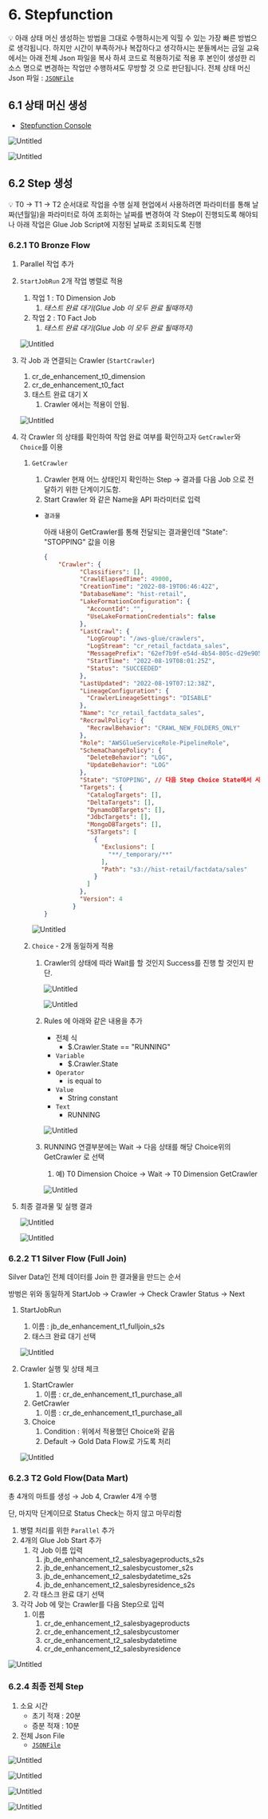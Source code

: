 # 6. Stepfunction

💡 아래 상태 머신 생성하는 방법을 그대로 수행하시는게 익힐 수 있는 가장 빠른 방법으로 생각됩니다. 
하지만 시간이 부족하거나 복잡하다고 생각하시는 분들께서는 금일 교육에서는 아래 전체 Json 파일을 복사 하셔 코드로 적용하기로 적용 후 본인이 생성한 리소스 명으로 변경하는 작업만 수행하셔도 무방할 것 으로 판단됩니다. 
전체 상태 머신 Json 파일 : [`JSONFile`](../scripts/stepfunction.json)


## 6.1 상태 머신 생성

- [Stepfunction Console](https://ap-northeast-2.console.aws.amazon.com/states/home?region=ap-northeast-2#/statemachines)

![Untitled]( ../img/Untitled%2067.png)

![Untitled]( ../img/Untitled%2068.png)

## 6.2 Step 생성


💡 T0 → T1 → T2 순서대로 작업을 수행
실제 현업에서 사용하려면 파라미터를 통해 날짜(년월일)을 파라미터로 하여 조회하는 날짜를 변경하여 각 Step이 진행되도록 해야되나 아래 작업은 Glue Job Script에 지정된 날짜로 조회되도록 진행

### 6.2.1 T0 Bronze Flow

1. Parallel 작업 추가
2. `StartJobRun` 2개 작업 병렬로 적용
    1. 작업 1 : T0 Dimension Job
        1. *태스트 완료 대기(Glue Job 이 모두 완료 될때까지)*
    2. 작업 2 : T0 Fact Job
        1. *태스트 완료 대기(Glue Job 이 모두 완료 될때까지)*
    
    ![Untitled]( ../img/Untitled%2069.png)
    
3. 각 Job 과 연결되는 Crawler (`StartCrawler`)
    1. cr_de_enhancement_t0_dimension
    2. cr_de_enhancement_t0_fact
    3. 태스트 완료 대기 X
        1. Crawler 에서는 적용이 안됨.
    
    ![Untitled]( ../img/Untitled%2070.png)
    
4. 각 Crawler 의 상태를 확인하여 작업 완료 여부를 확인하고자 `GetCrawler`와 `Choice`를 이용
    1. `GetCrawler`
        1. Crawler 현재 어느 상태인지 확인하는 Step → 결과를 다음 Job 으로 전달하기 위한 단계이기도함.
        2. Start Crawler 와 같은 Name을 API 파라미터로 입력
        - `결과물`
            
            아래 내용이 GetCrawler를 통해 전달되는 결과물인데 "State": "STOPPING" 값을 이용
            
            ```json
            {
            	"Crawler": {
            	      "Classifiers": [],
            	      "CrawlElapsedTime": 49000,
            	      "CreationTime": "2022-08-19T06:46:42Z",
            	      "DatabaseName": "hist-retail",
            	      "LakeFormationConfiguration": {
            	        "AccountId": "",
            	        "UseLakeFormationCredentials": false
            	      },
            	      "LastCrawl": {
            	        "LogGroup": "/aws-glue/crawlers",
            	        "LogStream": "cr_retail_factdata_sales",
            	        "MessagePrefix": "62ef7b9f-e54d-4b54-805c-d29e905ac4e4",
            	        "StartTime": "2022-08-19T08:01:25Z",
            	        "Status": "SUCCEEDED"
            	      },
            	      "LastUpdated": "2022-08-19T07:12:38Z",
            	      "LineageConfiguration": {
            	        "CrawlerLineageSettings": "DISABLE"
            	      },
            	      "Name": "cr_retail_factdata_sales",
            	      "RecrawlPolicy": {
            	        "RecrawlBehavior": "CRAWL_NEW_FOLDERS_ONLY"
            	      },
            	      "Role": "AWSGlueServiceRole-PipelineRole",
            	      "SchemaChangePolicy": {
            	        "DeleteBehavior": "LOG",
            	        "UpdateBehavior": "LOG"
            	      },
            	      "State": "STOPPING", // 다음 Step Choice State에서 사용할 Key값.
            	      "Targets": {
            	        "CatalogTargets": [],
            	        "DeltaTargets": [],
            	        "DynamoDBTargets": [],
            	        "JdbcTargets": [],
            	        "MongoDBTargets": [],
            	        "S3Targets": [
            	          {
            	            "Exclusions": [
            	              "**/_temporary/**"
            	            ],
            	            "Path": "s3://hist-retail/factdata/sales"
            	          }
            	        ]
            	      },
            	      "Version": 4
            	    }
            }
            ```
            
        
        ![Untitled]( ../img/Untitled%2071.png)
        
    2. `Choice` - 2개 동일하게 적용
        1. Crawler의 상태에 따라 Wait를 할 것인지 Success를 진행 할 것인지 판단.
            
            ![Untitled]( ../img/Untitled%2072.png)
            
            ![Untitled]( ../img/Untitled%2073.png)
            
        2. Rules 에 아래와 같은 내용을 추가 
            - 전체 식
                - $.Crawler.State == "RUNNING"
            - `Variable`
                - $.Crawler.State
            - `Operator`
                - is equal to
            - `Value`
                - String constant
            - `Text`
                - RUNNING
            
            ![Untitled]( ../img/Untitled%2074.png)
            
        3. RUNNING 연결부분에는 Wait → 다음 상태를 해당 Choice위의 GetCrawler 로 선택
            1. 예) T0 Dimension Choice → Wait → T0 Dimension GetCrawler
            
            ![Untitled]( ../img/Untitled%2075.png)
            
    
5. 최종 결과물 및 실행 결과
    
    ![Untitled]( ../img/Untitled%2076.png)
    
    ![Untitled]( ../img/Untitled%2077.png)
    

### 6.2.2 T1 Silver Flow (Full Join)

Silver Data인 전체 데이터를 Join 한 결과물을 만드는 순서

방벙은 위와 동일하게 StartJob → Crawler → Check Crawler Status → Next

1. StartJobRun
    1. 이름 : jb_de_enhancement_t1_fulljoin_s2s
    2. 태스크 완료 대기 선택
    
    ![Untitled]( ../img/Untitled%2078.png)
    
2. Crawler 실행 및 상태 체크 
    1. StartCrawler
        1. 이름 : cr_de_enhancement_t1_purchase_all
    2. GetCrawler
        1. 이름 : cr_de_enhancement_t1_purchase_all
    3. Choice
        1. Condition : 위에서 적용했던 Choice와 같음
        2. Default → Gold Data Flow로 가도록 처리
    
    ![Untitled]( ../img/Untitled%2079.png)
    

### 6.2.3 T2 Gold Flow(Data Mart)

총 4개의 마트를 생성 → Job 4, Crawler 4개 수행

단, 마지막 단계이므로 Status Check는 하지 않고 마무리함

1. 병렬 처리를 위한 `Parallel` 추가
2. 4개의 Glue Job Start 추가 
    1. 각 Job 이름 입력 
        1. jb_de_enhancement_t2_salesbyageproducts_s2s
        2. jb_de_enhancement_t2_salesbycustomer_s2s
        3. jb_de_enhancement_t2_salesbydatetime_s2s
        4. jb_de_enhancement_t2_salesbyresidence_s2s
    2. 각 태스크 완료 대기 선택
3. 각각 Job 에 맞는 Crawler를 다음 Step으로 입력
    1. 이름
        1. cr_de_enhancement_t2_salesbyageproducts
        2. cr_de_enhancement_t2_salesbycustomer
        3. cr_de_enhancement_t2_salesbydatetime
        4. cr_de_enhancement_t2_salesbyresidence

![Untitled]( ../img/Untitled%2080.png)

### 6.2.4 최종 전체 Step

1. 소요 시간
    - 초기 적재 : 20분
    - 증분 적재 : 10분
2. 전체 Json File
    - [`JSONFile`](../scripts/stepfunction.json)
        

![Untitled]( ../img/Untitled%2081.png)

![Untitled]( ../img/Untitled%2082.png)

![Untitled]( ../img/Untitled%2083.png)

![Untitled]( ../img/Untitled%2084.png)